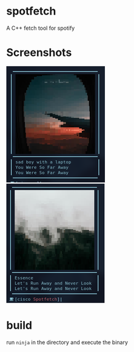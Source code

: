# spotfetch
A C++ fetch tool for spotify

# Screenshots
![alt text](https://github.com/xfcisco/spotfetch/blob/main/shots/pic1.png)
![alt text](https://github.com/xfcisco/spotfetch/blob/main/shots/pic2.png)

# build
run `ninja` in the directory and execute the binary
